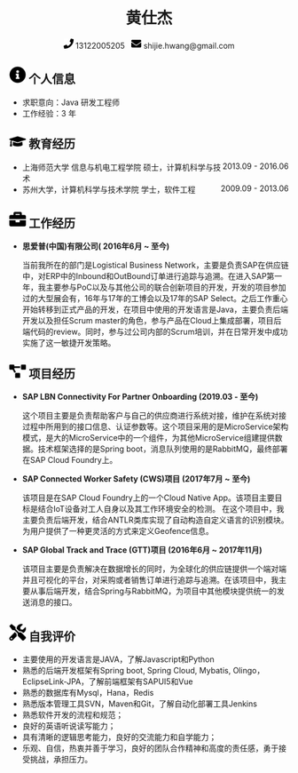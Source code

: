  <center>
     <h1>黄仕杰</h1>
     <div>
         <span>
             <img src="assets/phone-solid.svg" width="18px">
             13122005205
         </span>
         &nbsp;
         <span>
             <img src="assets/envelope-solid.svg" width="18px">
             shijie.hwang@gmail.com
         </span>
     </div>
 </center>

 ## <img src="assets/info-circle-solid.svg" width="30px"> 个人信息 
 
 - 求职意向：Java 研发工程师
 - 工作经验：3 年

## <img src="assets/graduation-cap-solid.svg" width="30px"> 教育经历

- 上海师范大学 信息与机电工程学院<div style="float:right">2013.09 - 2016.06</div>
  硕士，计算机科学与技术
- 苏州大学，计算机科学与技术学院<div style="float:right">2009.09 - 2013.06</div>
  学士，软件工程

## <img src="assets/briefcase-solid.svg" width="30px"> 工作经历

- **思爱普(中国)有限公司( 2016年6月 ~ 至今)**

   当前我所在的部门是Logistical Business Network，主要是负责SAP在供应链中，对ERP中的Inbound和OutBound订单进行追踪与追溯。在进入SAP第一年，我主要参与PoC以及与其他公司的联合创新项目的开发，开发的项目参加过的大型展会有，16年与17年的工博会以及17年的SAP Select。之后工作重心开始转移到正式产品的开发，在项目中使用的开发语言是Java，主要负责后端开发以及担任Scrum master的角色，参与产品在Cloud上集成部署，项目后端代码的review。同时，参与过公司内部的Scrum培训，并在日常开发中成功实施了这一敏捷开发策略。

## <img src="assets/project-diagram-solid.svg" width="30px"> 项目经历

- **SAP LBN Connectivity For Partner Onboarding (2019.03 - 至今)**

  这个项目主要是负责帮助客户与自己的供应商进行系统对接，维护在系统对接过程中所用到的接口信息、认证参数等。这个项目采用的是MicroService架构模式，是大的MicroService中的一个组件，为其他MicroService组建提供数据。技术框架选择的是Spring boot，消息队列使用的是RabbitMQ，最终部署在SAP Cloud Foundry上。

- **SAP Connected Worker Safety (CWS)项目 (2017年7月 ~ 至今)**

  该项目是在SAP Cloud Foundry上的一个Cloud Native App。该项目主要目标是结合IoT设备对工人自身以及其工作环境安全的检测。
  在这个项目中，我主要负责后端开发，结合ANTLR类库实现了自动构造自定义语言的识别模块。为用户提供了一种更灵活的方式来定义Geofence信息。

- **SAP Global Track and Trace (GTT)项目 (2016年6月 ~ 2017年11月)**

  该项目主要是负责解决在数据增长的同时，为全球化的供应链提供一个端对端并且可视化的平台，对采购或者销售订单进行追踪与追溯。在该项目中，我主要从事后端开发，结合Spring与RabbitMQ，为项目中其他模块提供统一的发送消息的接口。

## <img src="assets/tools-solid.svg" width="30px"> 自我评价

- 主要使用的开发语言是JAVA，了解Javascript和Python
- 熟悉的后端开发框架有Spring boot, Spring Cloud, Mybatis, Olingo，EclipseLink-JPA，了解前端框架有SAPUI5和Vue
- 熟悉的数据库有Mysql，Hana，Redis
- 熟悉版本管理工具SVN，Maven和Git，了解自动化部署工具Jenkins
- 熟悉软件开发的流程和规范；
- 良好的英语听说读写能力；
- 具有清晰的逻辑思考能力，良好的交流能力和自学能力；
- 乐观、自信，热衷并善于学习，良好的团队合作精神和高度的责任感，勇于接受挑战，承担压力。
